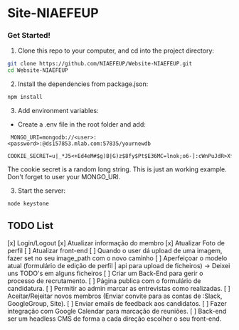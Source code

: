 # Site-NIAEFEUP

### Get Started!

1. Clone this repo to your computer, and cd into the project directory:

  ```bash
  git clone https://github.com/NIAEFEUP/Website-NIAEFEUP.git
  cd Website-NIAEFEUP
  ```

2. Install the dependencies from package.json:

  ```bash
  npm install
  ```

3. Add environment variables:

* Create a .env file in the root folder and add:
```
 MONGO_URI=mongodb://<user>:<password>:@ds157853.mlab.com:57835/yournewdb
 COOKIE_SECRET=u|_*J5<+Ed4eM#$g)B|G)z$8fy$Pt$E36MC=lnok;o6-]:cWnPuJdR>X*Z,bWDO
```
The cookie secret is a random long string. This is just an working example.
Don't forget to user your MONGO_URI.

3. Start the server:

  ```bash
  node keystone
  ```

## TODO List

[x] Login/Logout
[x] Atualizar informação do membro
[x] Atualizar Foto de perfil
[ ] Atualizar front-end
[ ] Quando o user dá upload de uma imagem, fazer set no seu image_path com o novo caminho
[ ] Aperfeiçoar o modelo atual (formulário de edição de perfil | api para upload de ficheiros) -> Deixei uns TODO's em alguns ficheiros
[ ] Criar um Back-End para gerir o processo de recrutamento.
[ ] Página publica com o formulário de candidatura.
[ ] Permitir ao admin marcar as entrevistas como realizadas.
[ ] Aceitar/Rejeitar novos membros (Enviar convite para as contas de :Slack, GoogleGroup, Site).
[ ] Enviar emails de feedback aos candidatos.
[ ] Fazer integração com Google Calendar para marcação de reuniões.
[ ] Back-end ser um headless CMS de forma a cada direção escolher o seu front-end.
